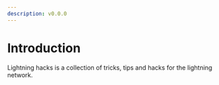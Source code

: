```yaml
---
description: v0.0.0
---
```


# Introduction

Lightning hacks is a collection of tricks, tips and hacks for the lightning network.

